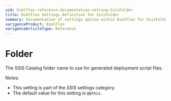 ```yaml
---
uid: bimlflex-reference-documentation-setting-SsisFolder
title: BimlFlex Settings Definition for SsisFolder
summary: Documentation of settings option within BimlFlex for SsisFolder
varigenceProduct: BimlFlex
varigenceArticleType: Reference
---
```


# Folder

The SSIS Catalog folder name to use for generated deployment script files.

Notes:

* This setting is part of the *SSIS* settings category.
* The default value for this setting is `@@this`.
